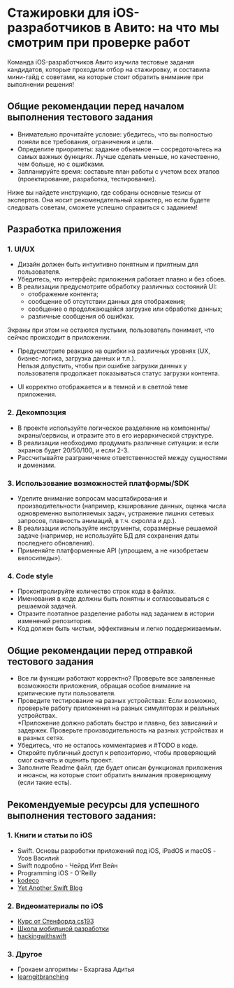 # Стажировки для iOS-разработчиков в Авито: на что мы смотрим при проверке работ

Команда iOS-разработчиков Авито изучила тестовые задания кандидатов, которые проходили отбор на стажировку, и составила мини-гайд с советами, на которые стоит обратить внимание при выполнении решения!

## Общие рекомендации перед началом выполнения тестового задания
*  Внимательно прочитайте условие: убедитесь, что вы полностью поняли все требования, ограничения и цели.  
*  Определите приоритеты: задание объемное — сосредоточьтесь на самых важных функциях. Лучше сделать меньше, но качественно, чем больше, но с ошибками.  
*  Запланируйте время: составьте план работы с учетом всех этапов (проектирование, разработка, тестирование).

Ниже вы найдете инструкцию, где собраны основные тезисы от экспертов. Она носит рекомендательный характер, но если будете следовать советам, сможете успешно справиться с заданием! 

## Разработка приложения
### **1. UI/UX**

* Дизайн должен быть интуитивно понятным и приятным для пользователя.  
* Убедитесь, что интерфейс приложения работает плавно и без сбоев.  
* В реализации предусмотрите обработку различных состояний UI:     
  - отображение контента;     
  - сообщение об отсутствии данных для отображения;     
  - сообщение о продолжающейся загрузке или обработке данных;     
  - различные сообщения об ошибках.

Экраны при этом не остаются пустыми, пользователь понимает, что сейчас происходит в приложении.  

* Предусмотрите реакцию на ошибки на различных уровнях (UX, бизнес-логика, загрузка данных и т.п.).  
  Нельзя допустить, чтобы при ошибке загрузки данных у пользователя продолжает показываться статус загрузки контента.

* UI корректно отображается и в темной и в светлой теме приложения.

### 2. Декомпозция

* В проекте используйте логическое разделение на компоненты/экраны/сервисы, и отразите это в его иерархической структуре.    
* В реализации необходимо продумать различные ситуации: и если экранов будет 20/50/100, и если 2-3.    
* Рассчитывайте разграничение ответственностей между сущностями и доменами.  

### 3. Использование возможностей платформы/SDK

* Уделите внимание вопросам масштабирования и производительности (например, кэширование данных, оценка числа одновременно выполняемых задач, устранение лишних сетевых запросов, плавность анимаций, в т.ч. скролла и др.).    
* В реализации используйте инструменты, соразмерные решаемой задаче (например, не используйте БД для сохранения даты последнего обновления).    
* Применяйте платформенные API (упрощаем, а не «изобретаем велосипеды»).

### 4. Code style

* Проконтролируйте количество строк кода в файлах.  
* Именования в коде должны быть понятны и согласовываться с решаемой задачей.    
* Отразите поэтапное разделение работы над заданием в истории изменений репозитория.  
* Код должен быть чистым, эффективным и легко поддерживаемым.

## Общие рекомендации перед отправкой тестового задания

* Все ли функции работают корректно? Проверьте все заявленные возможности приложения, обращая особое внимание на критические пути пользователя.  
* Проведите тестирование на разных устройствах: Если возможно, проверьте работу приложения на разных симуляторах и реальных устройствах.  
*Приложение должно работать быстро и плавно, без зависаний и задержек. Проверьте производительность на разных устройствах и в разных сетях.  
* Убедитесь, что не осталось комментариев и #TODO в коде.  
* Откройте публичный доступ к репозиторию, чтобы проверяющий смог скачать и оценить проект.   
* Заполните Readme файл, где будет описан функционал приложения и нюансы, на которые стоит обратить внимания проверяющему (если такие есть).

## Рекомендуемые ресурсы для успешного выполнения тестового задания:

### 1. Книги и статьи по iOS
* Swift. Основы разработки приложений под iOS, iPadOS и macOS - Усов Василий   
* Swift подробно - Чейрд Инт Вейн  
* Programming iOS - O'Reilly  
* [kodeco](https://www.kodeco.com/)  
* [Yet Another Swift Blog](https://www.vadimbulavin.com/)

### 2. Видеоматериалы по iOS
* [Курс от Стенфорда cs193](https://cs193p.sites.stanford.edu/)  
* [Школа мобильной разработки](https://www.youtube.com/playlist?list=PLQC2\_0cDcSKBNCR8UWeElzCUuFkXASduz)  
* [hackingwithswift](https://www.hackingwithswift.com/100)

### 3. Другое 
* Грокаем алгоритмы - Бхаргава Адитья  
* [learngitbranching](https://learngitbranching.js.org/?locale=ru\_RU)
